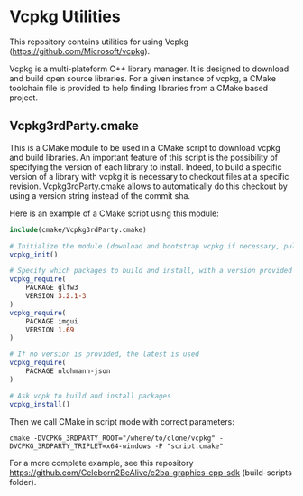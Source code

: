# Vcpkg Utilities

This repository contains utilities for using Vcpkg (https://github.com/Microsoft/vcpkg).

Vcpkg is a multi-plateform C++ library manager. It is designed to download and build open source libraries. For a given instance of vcpkg, a CMake toolchain file is provided to help finding libraries from a CMake based project.

## Vcpkg3rdParty.cmake

This is a CMake module to be used in a CMake script to download vcpkg and build libraries. An important feature of this script is the possibility of specifying the version of each library to install. Indeed, to build a specific version of a library with vcpkg it is necessary to checkout files at a specific revision. Vcpkg3rdParty.cmake allows to automatically do this checkout by using a version string instead of the commit sha.

Here is an example of a CMake script using this module:

```cmake
include(cmake/Vcpkg3rdParty.cmake)

# Initialize the module (download and bootstrap vcpkg if necessary, pull last revisions)
vcpkg_init()

# Specify which packages to build and install, with a version provided
vcpkg_require(
    PACKAGE glfw3
    VERSION 3.2.1-3
)
vcpkg_require(
    PACKAGE imgui
    VERSION 1.69
)

# If no version is provided, the latest is used
vcpkg_require(
    PACKAGE nlohmann-json
)

# Ask vcpk to build and install packages
vcpkg_install()
```

Then we call CMake in script mode with correct parameters:

```shell
cmake -DVCPKG_3RDPARTY_ROOT="/where/to/clone/vcpkg" -DVCPKG_3RDPARTY_TRIPLET=x64-windows -P "script.cmake"
```

For a more complete example, see this repository https://github.com/Celeborn2BeAlive/c2ba-graphics-cpp-sdk (build-scripts folder).
